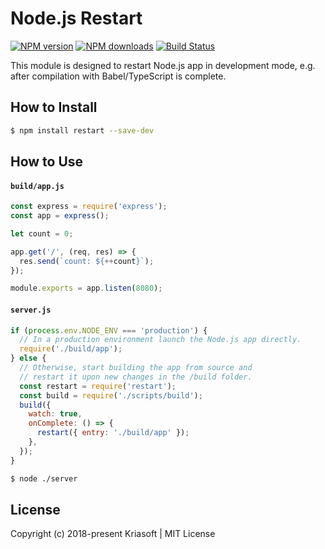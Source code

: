 # Node.js Restart

[![NPM version](https://img.shields.io/npm/v/restart.svg)](https://www.npmjs.com/package/restart)
[![NPM downloads](https://img.shields.io/npm/dw/restart.svg)](https://www.npmjs.com/package/restart)
[![Build Status](https://img.shields.io/travis/kriasoft/restart.svg)](https://travis-ci.org/kriasoft/restart)

This module is designed to restart Node.js app in development mode, e.g. after compilation with
Babel/TypeScript is complete.

## How to Install

```bash
$ npm install restart --save-dev
```

## How to Use

#### `build/app.js`

```js
const express = require('express');
const app = express();

let count = 0;

app.get('/', (req, res) => {
  res.send(`count: ${++count}`);
});

module.exports = app.listen(8080);
```

#### `server.js`

```js
if (process.env.NODE_ENV === 'production') {
  // In a production environment launch the Node.js app directly.
  require('./build/app');
} else {
  // Otherwise, start building the app from source and
  // restart it upon new changes in the /build folder.
  const restart = require('restart');
  const build = require('./scripts/build');
  build({
    watch: true,
    onComplete: () => {
      restart({ entry: './build/app' });
    },
  });
}
```

```bash
$ node ./server
```

## License

Copyright (c) 2018-present Kriasoft | MIT License
